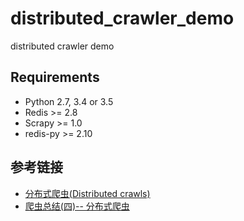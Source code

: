 # distributed_crawler_demo
distributed crawler demo


## Requirements

- Python 2.7, 3.4 or 3.5
- Redis >= 2.8
- Scrapy >= 1.0
- redis-py >= 2.10




## 参考链接

- [分布式爬虫(Distributed crawls)](https://piaosanlang.gitbooks.io/spiders/07day/README7.html)
- [爬虫总结(四)-- 分布式爬虫](http://www.shuang0420.com/2016/06/17/%E7%88%AC%E8%99%AB%E6%80%BB%E7%BB%93-%E5%9B%9B-%E5%88%86%E5%B8%83%E5%BC%8F%E7%88%AC%E8%99%AB/
)

